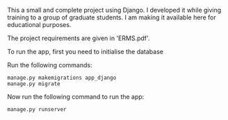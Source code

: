 This a small and complete project using Django. I developed it while giving
training to a group of graduate students. I am making it available here for
educational purposes.

The project requirements are given in 'ERMS.pdf'. 

To run the app, first you need to initialise the database

Run the following commands:

    manage.py makemigrations app_django
    manage.py migrate

Now run the following command to run the app:

    manage.py runserver
